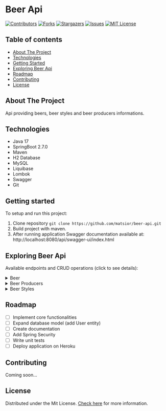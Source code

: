 # Beer Api

[![Contributors][contributors-shield]][contributors-url]
[![Forks][forks-shield]][forks-url]
[![Stargazers][stars-shield]][stars-url]
[![Issues][issues-shield]][issues-url]
[![MIT License][license-shield]][license-url]

## Table of contents
* [About The Project](#about-the-project)
* [Technologies](#technologies)
* [Getting Started](#getting-started)
* [Exploring Beer Api](#exploring-beer-api)
* [Roadmap](#roadmap)
* [Contributing](#contributing)
* [License](#license)

## About The Project
Api providing beers, beer styles and beer producers informations.

## Technologies
* Java 17
* SpringBoot 2.7.0
* Maven
* H2 Database
* MySQL
* Liquibase
* Lombok
* Swagger
* Git

## Getting started
To setup and run this project:
1. Clone repository `git clone https://github.com/matsior/beer-api.git`
2. Build project with maven.
3. After running application Swagger documentation available at: http://localhost:8080/api/swagger-ui/index.html

## Exploring Beer Api
Available endpoints and CRUD operations (click to see details):
<details><summary>Beer</summary>
...
</details>
<details><summary>Beer Producers</summary>
...
</details>
<details><summary>Beer Styles</summary>
...
</details>

## Roadmap
- [ ] Implement core functionalities
- [ ] Expand database model (add User entity)
- [ ] Create documentation
- [ ] Add Spring Security
- [ ] Write unit tests
- [ ] Deploy application on Heroku

## Contributing
Coming soon...

## License
Distributed under the Mit License. [Check here][license-url] for more information.

[contributors-shield]: https://img.shields.io/github/contributors/matsior/beer-api.svg?style=for-the-badge
[contributors-url]: https://github.com/matsior/beer-api/graphs/contributors
[forks-shield]: https://img.shields.io/github/forks/matsior/beer-api.svg?style=for-the-badge
[forks-url]: https://github.com/matsior/beer-api/network/members
[stars-shield]: https://img.shields.io/github/stars/matsior/beer-api.svg?style=for-the-badge
[stars-url]: https://github.com/matsior/beer-api/stargazers
[issues-shield]: https://img.shields.io/github/issues/matsior/beer-api.svg?style=for-the-badge
[issues-url]: https://github.com/matsior/beer-api/issues
[license-shield]: https://img.shields.io/github/license/matsior/beer-api.svg?style=for-the-badge
[license-url]: https://github.com/matsior/beer-api/blob/main/LICENSE
